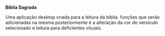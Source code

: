 **Bíblia Sagrada**

Uma aplicação desktop criada para a leitura da biblia. funções que serão adicionadas na mesma posteriormente é a alteração da cor do versículo selecionado e leitura para deficientes visuais. 
